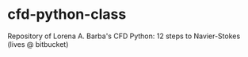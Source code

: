cfd-python-class
================

Repository of Lorena A. Barba's CFD Python: 12 steps to Navier-Stokes (lives @ bitbucket)
